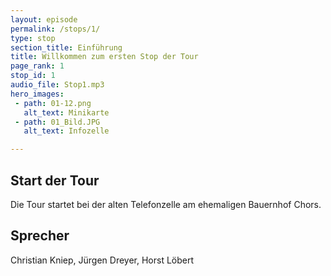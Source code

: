 ```yaml
---
layout: episode
permalink: /stops/1/
type: stop
section_title: Einführung
title: Willkommen zum ersten Stop der Tour
page_rank: 1
stop_id: 1
audio_file: Stop1.mp3
hero_images:
 - path: 01-12.png
   alt_text: Minikarte
 - path: 01_Bild.JPG
   alt_text: Infozelle

---
```

## Start der Tour
Die Tour startet bei der alten Telefonzelle am ehemaligen Bauernhof Chors.

## Sprecher
Christian Kniep, Jürgen Dreyer, Horst Löbert
